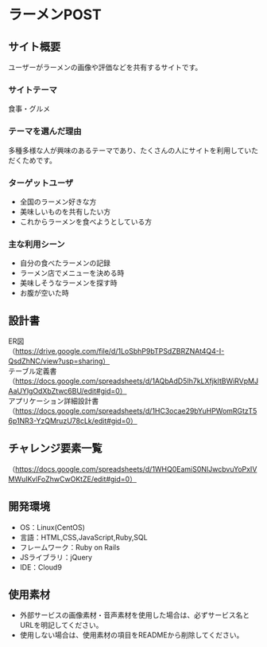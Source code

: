 # ラーメンPOST

## サイト概要
ユーザーがラーメンの画像や評価などを共有するサイトです。

### サイトテーマ
食事・グルメ

### テーマを選んだ理由
多種多様な人が興味のあるテーマであり、たくさんの人にサイトを利用していただくためです。

### ターゲットユーザ
* 全国のラーメン好きな方
* 美味しいものを共有したい方
* これからラーメンを食べようとしている方

### 主な利用シーン
* 自分の食べたラーメンの記録
* ラーメン店でメニューを決める時
* 美味しそうなラーメンを探す時
* お腹が空いた時

## 設計書
ER図  
（https://drive.google.com/file/d/1LoSbhP9bTPSdZBRZNAt4Q4-I-QsdZhNC/view?usp=sharing）  
テーブル定義書  
（https://docs.google.com/spreadsheets/d/1AQbAdD5Ih7kLXfjkltBWiRVpMJAaUYlgOdXbZtwc6BU/edit#gid=0）  
アプリケーション詳細設計書  
（https://docs.google.com/spreadsheets/d/1HC3ocae29bYuHPWomRGtzT56p1NR3-YzQMruzU78cLk/edit#gid=0）  

## チャレンジ要素一覧
（https://docs.google.com/spreadsheets/d/1WHQ0EamiS0NIJwcbvuYoPxIVMWuIKvlFoZhwCwOKtZE/edit#gid=0）

## 開発環境
- OS：Linux(CentOS)
- 言語：HTML,CSS,JavaScript,Ruby,SQL
- フレームワーク：Ruby on Rails
- JSライブラリ：jQuery
- IDE：Cloud9

## 使用素材
- 外部サービスの画像素材・音声素材を使用した場合は、必ずサービス名とURLを明記してください。
- 使用しない場合は、使用素材の項目をREADMEから削除してください。
